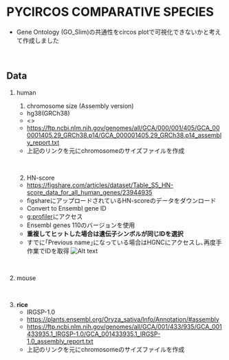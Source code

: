 # PYCIRCOS COMPARATIVE SPECIES 

- Gene Ontology (GO_Slim)の共通性をcircos plotで可視化できないかと考えて作成しました

&nbsp;

## Data

1. human

    1. chromosome size (Assembly version)

    - hg38(GRCh38)
    - <>
    - <https://ftp.ncbi.nlm.nih.gov/genomes/all/GCA/000/001/405/GCA_000001405.29_GRCh38.p14/GCA_000001405.29_GRCh38.p14_assembly_report.txt>
    - 上記のリンクを元にchromosomeのサイズファイルを作成
    
    &nbsp;

    2. HN-score

    - <https://figshare.com/articles/dataset/Table_S5_HN-score_data_for_all_human_genes/23944935>
    - figshareにアップロードされているHN-scoreのデータをダウンロード
    - Convert to Ensembl gene ID
    - [g:profiler](https://biit.cs.ut.ee/gprofiler/convert)にアクセス
    - Ensembl genes 110のバージョンを使用
    - __重複してヒットした場合は遺伝子シンボルが同じIDを選択__
    - すでに｢Previous name｣になっている場合はHGNCにアクセスし､再度手作業でIDを取得
    ![Alt text](./data/g:profiler.png)

    

&nbsp;

2. mouse

&nbsp;

3. __rice__
    - IRGSP-1.0
    - <https://plants.ensembl.org/Oryza_sativa/Info/Annotation/#assembly>
    - <https://ftp.ncbi.nlm.nih.gov/genomes/all/GCA/001/433/935/GCA_001433935.1_IRGSP-1.0/GCA_001433935.1_IRGSP-1.0_assembly_report.txt>
    - 上記のリンクを元にchromosomeのサイズファイルを作成